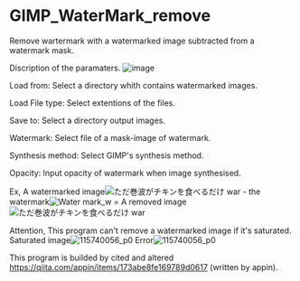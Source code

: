 # GIMP_WaterMark_remove
Remove wartermark with a watermarked image subtracted from a watermark mask.

Discription of the paramaters.
![image](https://github.com/kiyoken1594/GIMP_WaterMark_remove/assets/126300314/40a1b998-4f13-4af9-ace8-d83b4d94b37a)

Load from: Select a directory whith contains watermarked images.

Load File type: Select extentions of the files.

Save to: Select a directory output images.

Watermark: Select file of a mask-image of watermark.

Synthesis method: Select GIMP's synthesis method.

Opacity: Input opacity of watermark when image synthesised.


Ex,
A watermarked image![ただ巻波がチキンを食べるだけ war](https://github.com/kiyoken1594/GIMP_WaterMark_remove/assets/126300314/7d786596-581e-4dfb-8579-64494e569c1d) - the watermark![Water mark_w](https://github.com/kiyoken1594/GIMP_WaterMark_remove/assets/126300314/41cd8472-5cc2-4813-acd4-5d72a129325f) = A removed image![ただ巻波がチキンを食べるだけ war](https://github.com/kiyoken1594/GIMP_WaterMark_remove/assets/126300314/7ee6b4f9-6e81-4089-a20e-0dd9a39702b3)

Attention,
This program can't remove a watermarked image if it's saturated.
Saturated image![115740056_p0](https://github.com/kiyoken1594/GIMP_WaterMark_remove/assets/126300314/adefbed9-58b1-4a46-88f7-b72295c705b3)
Error![115740056_p0](https://github.com/kiyoken1594/GIMP_WaterMark_remove/assets/126300314/cb2f1e3f-0899-4b56-b320-c8ac6b629756)


This program is builded by cited and altered https://qiita.com/appin/items/173abe8fe169789d0617 (written by appin).
